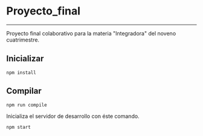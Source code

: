 # Proyecto_final
---
Proyecto final colaborativo para la materia "Integradora" del noveno cuatrimestre. 

Inicializar
---
```
npm install
``` 
Compilar
---
 
```
npm run compile
```
Inicializa el servidor de desarrollo con éste comando. 
```
npm start
```
 
 